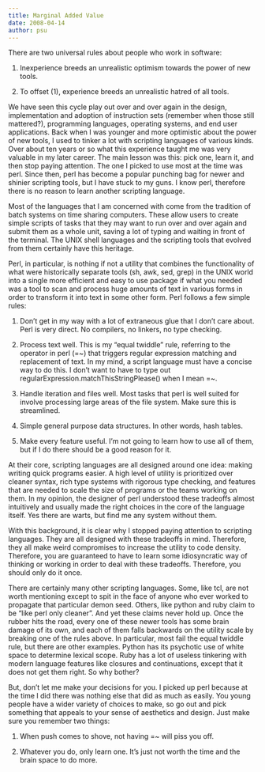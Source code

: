 ```yaml
---
title: Marginal Added Value
date: 2008-04-14
author: psu
---
```


There are two universal rules about people who work in software:

1. Inexperience breeds an unrealistic optimism towards the power of new tools.

2. To offset (1), experience breeds an unrealistic hatred of all tools.

We have seen this cycle play out over and over again in the design, implementation and adoption of instruction sets (remember when those still mattered?), programming languages, operating systems, and end user applications. Back when I was younger and more optimistic about the power of new tools, I used to tinker a lot with scripting languages of various kinds. Over about ten years or so what this experience taught me was very valuable in my later career. The main lesson was this: pick one, learn it, and then stop paying attention. The one I picked to use most at the time was perl. Since then, perl has become a popular punching bag for newer and shinier scripting tools, but I have stuck to my guns. I know perl, therefore there is no reason to learn another scripting language.

Most of the languages that I am concerned with come from the tradition of batch systems on time sharing computers. These allow users to create simple scripts of tasks that they may want to run over and over again and submit them as a whole unit, saving a lot of typing and waiting in front of the terminal. The UNIX shell languages and the scripting tools that evolved from them certainly have this heritage.

Perl, in particular, is nothing if not a utility that combines the functionality of what were historically separate tools (sh, awk, sed, grep) in the UNIX world into a single more efficient and easy to use package if what you needed was a tool to scan and process huge amounts of text in various forms in order to transform it into text in some other form. Perl follows a few simple rules:

1. Don’t get in my way with a lot of extraneous glue that I don’t care about. Perl is very direct. No compilers, no linkers, no type checking.

2. Process text well. This is my “equal twiddle” rule, referring to the operator in perl (=~) that triggers regular expression matching and replacement of text. In my mind, a script language must have a concise way to do this. I don’t want to have to type out regularExpression.matchThisStringPlease() when I mean =~.

3. Handle iteration and files well. Most tasks that perl is well suited for involve processing large areas of the file system. Make sure this is streamlined.

4. Simple general purpose data structures. In other words, hash tables.

5. Make every feature useful. I’m not going to learn how to use all of them, but if I do there should be a good reason for it.

At their core, scripting languages are all designed around one idea: making writing quick programs easier. A high level of utility is prioritized over cleaner syntax, rich type systems with rigorous type checking, and features that are needed to scale the size of programs or the teams working on them. In my opinion, the designer of perl understood these tradeoffs almost intuitively and usually made the right choices in the core of the language itself. Yes there are warts, but find me any system without them.

With this background, it is clear why I stopped paying attention to scripting languages. They are all designed with these tradeoffs in mind. Therefore, they all make weird compromises to increase the utility to code density. Therefore, you are guaranteed to have to learn some idiosyncratic way of thinking or working in order to deal with these tradeoffs. Therefore, you should only do it once.

There are certainly many other scripting languages. Some, like tcl, are not worth mentioning except to spit in the face of anyone who ever worked to propagate that particular demon seed. Others, like python and ruby claim to be “like perl only cleaner”. And yet these claims never hold up. Once the rubber hits the road, every one of these newer tools has some brain damage of its own, and each of them falls backwards on the utility scale by breaking one of the rules above. In particular, most fail the equal twiddle rule, but there are other examples. Python has its psychotic use of white space to determine lexical scope. Ruby has a lot of useless tinkering with modern language features like closures and continuations, except that it does not get them right. So why bother?

But, don’t let me make your decisions for you. I picked up perl because at the time I did there was nothing else that did as much as easily. You young people have a wider variety of choices to make, so go out and pick something that appeals to your sense of aesthetics and design. Just make sure you remember two things:

1. When push comes to shove, not having =~ will piss you off.

2. Whatever you do, only learn one. It’s just not worth the time and the brain space to do more.